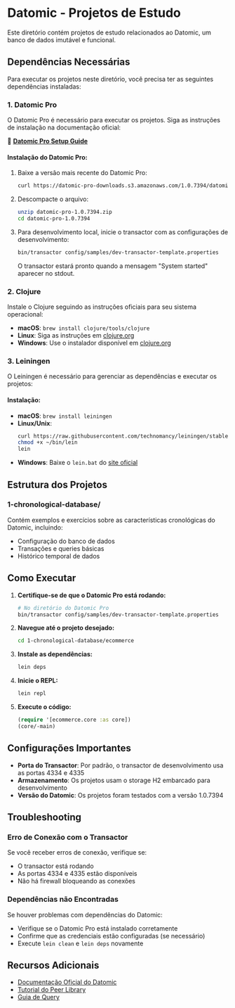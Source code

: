 # Datomic - Projetos de Estudo

Este diretório contém projetos de estudo relacionados ao Datomic, um banco de dados imutável e funcional.

## Dependências Necessárias

Para executar os projetos neste diretório, você precisa ter as seguintes dependências instaladas:

### 1. Datomic Pro

O Datomic Pro é necessário para executar os projetos. Siga as instruções de instalação na documentação oficial:

🔗 **[Datomic Pro Setup Guide](https://docs.datomic.com/setup/pro-setup.html)**

#### Instalação do Datomic Pro:

1. Baixe a versão mais recente do Datomic Pro:
   ```bash
   curl https://datomic-pro-downloads.s3.amazonaws.com/1.0.7394/datomic-pro-1.0.7394.zip -O
   ```

2. Descompacte o arquivo:
   ```bash
   unzip datomic-pro-1.0.7394.zip
   cd datomic-pro-1.0.7394
   ```

3. Para desenvolvimento local, inicie o transactor com as configurações de desenvolvimento:
   ```bash
   bin/transactor config/samples/dev-transactor-template.properties
   ```

   O transactor estará pronto quando a mensagem "System started" aparecer no stdout.

### 2. Clojure

Instale o Clojure seguindo as instruções oficiais para seu sistema operacional:

- **macOS**: `brew install clojure/tools/clojure`
- **Linux**: Siga as instruções em [clojure.org](https://clojure.org/guides/getting_started)
- **Windows**: Use o instalador disponível em [clojure.org](https://clojure.org/guides/getting_started)

### 3. Leiningen

O Leiningen é necessário para gerenciar as dependências e executar os projetos:

#### Instalação:

- **macOS**: `brew install leiningen`
- **Linux/Unix**: 
  ```bash
  curl https://raw.githubusercontent.com/technomancy/leiningen/stable/bin/lein > ~/bin/lein
  chmod +x ~/bin/lein
  lein
  ```
- **Windows**: Baixe o `lein.bat` do [site oficial](https://leiningen.org/)

## Estrutura dos Projetos

### 1-chronological-database/
Contém exemplos e exercícios sobre as características cronológicas do Datomic, incluindo:
- Configuração do banco de dados
- Transações e queries básicas
- Histórico temporal de dados

## Como Executar

1. **Certifique-se de que o Datomic Pro está rodando:**
   ```bash
   # No diretório do Datomic Pro
   bin/transactor config/samples/dev-transactor-template.properties
   ```

2. **Navegue até o projeto desejado:**
   ```bash
   cd 1-chronological-database/ecommerce
   ```

3. **Instale as dependências:**
   ```bash
   lein deps
   ```

4. **Inicie o REPL:**
   ```bash
   lein repl
   ```

5. **Execute o código:**
   ```clojure
   (require '[ecommerce.core :as core])
   (core/-main)
   ```

## Configurações Importantes

- **Porta do Transactor**: Por padrão, o transactor de desenvolvimento usa as portas 4334 e 4335
- **Armazenamento**: Os projetos usam o storage H2 embarcado para desenvolvimento
- **Versão do Datomic**: Os projetos foram testados com a versão 1.0.7394

## Troubleshooting

### Erro de Conexão com o Transactor
Se você receber erros de conexão, verifique se:
- O transactor está rodando
- As portas 4334 e 4335 estão disponíveis
- Não há firewall bloqueando as conexões

### Dependências não Encontradas
Se houver problemas com dependências do Datomic:
- Verifique se o Datomic Pro está instalado corretamente
- Confirme que as credenciais estão configuradas (se necessário)
- Execute `lein clean` e `lein deps` novamente

## Recursos Adicionais

- [Documentação Oficial do Datomic](https://docs.datomic.com/)
- [Tutorial do Peer Library](https://docs.datomic.com/peer-tutorial/run-a-transactor.html)
- [Guia de Query](https://docs.datomic.com/query/query-executing.html)
